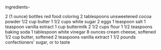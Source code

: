 ingredients-

2 (1 ounce) bottles red food coloring
2 tablespoons unsweetened cocoa powder
1/2 cup butter
1 1/2 cups white sugar
2 eggs
1 teaspoon salt
1 teaspoon vanilla extract
1 cup buttermilk
2 1/2 cups flour
1 1/2 teaspoons baking soda
1 tablespoon white vinegar
8 ounces cream cheese, softened
1/2 cup butter, softened
2 teaspoons vanilla extract
1 1/2 pounds confectioners' sugar, or to taste
